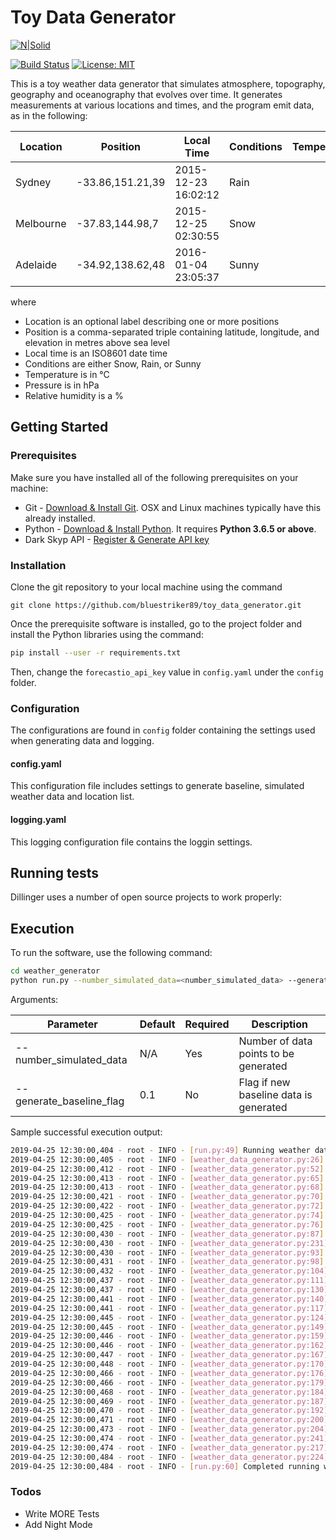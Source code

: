 # Toy Data Generator

[![N|Solid](https://cldup.com/dTxpPi9lDf.thumb.png)](https://nodesource.com/products/nsolid)

[![Build Status](https://travis-ci.org/joemccann/dillinger.svg?branch=master)](https://travis-ci.org/joemccann/dillinger) [![License: MIT](https://img.shields.io/badge/License-MIT-yellow.svg)](https://opensource.org/licenses/MIT)



This is a toy weather data generator that simulates atmosphere, topography, geography and oceanography that evolves over time. It generates measurements at various locations and times, and the program emit data, as in the following:

Location  | Position         | Local Time          | Conditions | Temperature | Pressure | Humidity
--------- | ---------------- | ------------------- | ---------- | -----------:| --------:| --------:
Sydney    | -33.86,151.21,39 | 2015-12-23 16:02:12 | Rain       |       +12.5 |   1010.3 | 98
Melbourne | -37.83,144.98,7  | 2015-12-25 02:30:55 | Snow       |        -5.3 |    998.4 | 52
Adelaide  | -34.92,138.62,48 | 2016-01-04 23:05:37 | Sunny      |       +39.4 |   1114.1 | 11

where

 - Location is an optional label describing one or more positions
 - Position is a comma-separated triple containing latitude, longitude, and
   elevation in metres above sea level
 - Local time is an ISO8601 date time
 - Conditions are either Snow, Rain, or Sunny
 - Temperature is in °C
 - Pressure is in hPa
 - Relative humidity is a %

## Getting Started

### Prerequisites
Make sure you have installed all of the following prerequisites on your machine:
 - Git - [Download & Install Git](https://git-scm.com/downloads). OSX and Linux machines typically have this already installed.
 - Python - [Download & Install Python](https://git-scm.com/downloads). It requires **Python 3.6.5 or above**.
 - Dark Skyp API - [Register & Generate API key](https://darksky.net/dev)

### Installation

Clone the git repository to your local machine using the command

```git
git clone https://github.com/bluestriker89/toy_data_generator.git
```

Once the prerequisite software is installed, go to the project folder and install the Python libraries using the command:

```sh
pip install --user -r requirements.txt
```
Then, change the `forecastio_api_key` value in `config.yaml` under the `config` folder.

### Configuration

The configurations are found in `config` folder containing the settings used when generating data and logging.

#### config.yaml

This configuration file includes settings to generate baseline, simulated weather data and location list.

#### logging.yaml

This logging configuration file contains the loggin settings.

## Running tests

Dillinger uses a number of open source projects to work properly:

## Execution

To run the software, use the following command:

```sh
cd weather_generator
python run.py --number_simulated_data=<number_simulated_data> --generate_baseline_flag=<generate_baseline_flag>
```
Arguments:

Parameter                 | Default       | Required   | Description   
------------------------ |--------------| --------------| --------------
\-\-number_simulated_data | N/A| Yes | Number of data points to be generated
\-\-generate_baseline_flag | 0.1 | No | Flag if new baseline data is generated

Sample successful execution output:

```sh
2019-04-25 12:30:00,404 - root - INFO - [run.py:49] Running weather data generator with number_simulated_data: 10 and generate_baseline_flag: False.
2019-04-25 12:30:00,405 - root - INFO - [weather_data_generator.py:26] Initialising WeatherDataGen class.
2019-04-25 12:30:00,412 - root - INFO - [weather_data_generator.py:52] Checking if the baseline data set exists.
2019-04-25 12:30:00,413 - root - INFO - [weather_data_generator.py:65] Baseline data sets exists.
2019-04-25 12:30:00,413 - root - INFO - [weather_data_generator.py:68] Reading baseline reference data.
2019-04-25 12:30:00,421 - root - INFO - [weather_data_generator.py:70] Completed reading baseline reference data.
2019-04-25 12:30:00,422 - root - INFO - [weather_data_generator.py:72] Reading baseline aggregate data.
2019-04-25 12:30:00,425 - root - INFO - [weather_data_generator.py:74] Completed reading baseline aggregate data.
2019-04-25 12:30:00,425 - root - INFO - [weather_data_generator.py:76] Initialising output_data data frame.
2019-04-25 12:30:00,430 - root - INFO - [weather_data_generator.py:87] Completed initialising WeatherDataGen class.
2019-04-25 12:30:00,430 - root - INFO - [weather_data_generator.py:231] Running weather data generation.
2019-04-25 12:30:00,430 - root - INFO - [weather_data_generator.py:93] Generating 10 random location(s).
2019-04-25 12:30:00,431 - root - INFO - [weather_data_generator.py:98] Completed generating 10 random location(s).
2019-04-25 12:30:00,432 - root - INFO - [weather_data_generator.py:104] Merging the output data with baseline reference data.
2019-04-25 12:30:00,437 - root - INFO - [weather_data_generator.py:111] Completed merging the output data with baseline reference data.
2019-04-25 12:30:00,437 - root - INFO - [weather_data_generator.py:130] Generating timestamp data for the output data between 1980-01-01 and 2018-12-31.
2019-04-25 12:30:00,441 - root - INFO - [weather_data_generator.py:140] Completed generating timestamp data for the output data.
2019-04-25 12:30:00,441 - root - INFO - [weather_data_generator.py:117] Merging the output data with baseline aggregate data.
2019-04-25 12:30:00,445 - root - INFO - [weather_data_generator.py:124] Completed merging the output data with baseline aggregate data.
2019-04-25 12:30:00,445 - root - INFO - [weather_data_generator.py:149] Initialising weather variable data.
2019-04-25 12:30:00,446 - root - INFO - [weather_data_generator.py:159] Completed initialising weather variable data.
2019-04-25 12:30:00,446 - root - INFO - [weather_data_generator.py:162] Generating weather condition data.
2019-04-25 12:30:00,447 - root - INFO - [weather_data_generator.py:167] Completed updating the output data with the generated weather condition data.
2019-04-25 12:30:00,448 - root - INFO - [weather_data_generator.py:170] Generating temperature data.
2019-04-25 12:30:00,466 - root - INFO - [weather_data_generator.py:176] Completed updating the output data with the generated temperature data.
2019-04-25 12:30:00,466 - root - INFO - [weather_data_generator.py:179] Generating pressure data.
2019-04-25 12:30:00,468 - root - INFO - [weather_data_generator.py:184] Completed updating the output data with the generated pressure data.
2019-04-25 12:30:00,469 - root - INFO - [weather_data_generator.py:187] Generating humidity data.
2019-04-25 12:30:00,470 - root - INFO - [weather_data_generator.py:192] Completed updating the output data with the generated humidity data.
2019-04-25 12:30:00,471 - root - INFO - [weather_data_generator.py:200] Finalising output_data layout.
2019-04-25 12:30:00,473 - root - INFO - [weather_data_generator.py:204] Completed finalising output_data layout.
2019-04-25 12:30:00,474 - root - INFO - [weather_data_generator.py:241] Completed running weather data generation.
2019-04-25 12:30:00,474 - root - INFO - [weather_data_generator.py:217] Saving output_data in C:\toy_data_generator\data\output\simulated_weather_output.csv.
2019-04-25 12:30:00,484 - root - INFO - [weather_data_generator.py:224] Completed saving output_data in C:\toy_data_generator\data\output\simulated_weather_output.csv.
2019-04-25 12:30:00,484 - root - INFO - [run.py:60] Completed running weather data generator in 00:00:00:0.08053994178771973.
```

### Todos

 - Write MORE Tests
 - Add Night Mode

[//]: # (These are reference links used in the body of this note and get stripped out when the markdown processor does its job. There is no need to format nicely because it shouldn't be seen. Thanks SO - http://stackoverflow.com/questions/4823468/store-comments-in-markdown-syntax)


   [dill]: <https://github.com/joemccann/dillinger>
